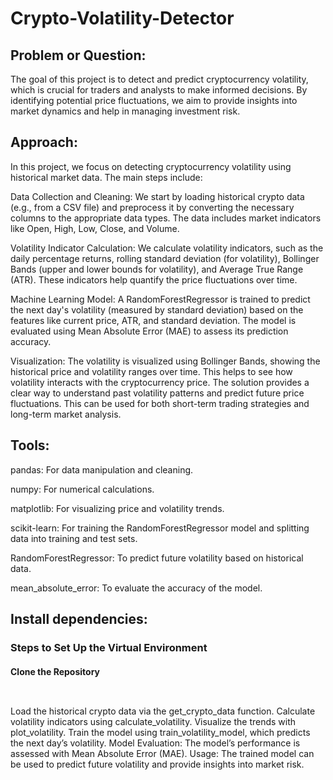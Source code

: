 # Crypto-Volatility-Detector

## Problem or Question:
The goal of this project is to detect and predict cryptocurrency volatility, which is crucial for traders and analysts to make informed decisions. By identifying potential price fluctuations, we aim to provide insights into market dynamics and help in managing investment risk.

## Approach:
In this project, we focus on detecting cryptocurrency volatility using historical market data. The main steps include:

Data Collection and Cleaning: We start by loading historical crypto data (e.g., from a CSV file) and preprocess it by converting the necessary columns to the appropriate data types. The data includes market indicators like Open, High, Low, Close, and Volume.

Volatility Indicator Calculation: We calculate volatility indicators, such as the daily percentage returns, rolling standard deviation (for volatility), Bollinger Bands (upper and lower bounds for volatility), and Average True Range (ATR). These indicators help quantify the price fluctuations over time.

Machine Learning Model: A RandomForestRegressor is trained to predict the next day's volatility (measured by standard deviation) based on the features like current price, ATR, and standard deviation. The model is evaluated using Mean Absolute Error (MAE) to assess its prediction accuracy.

Visualization: The volatility is visualized using Bollinger Bands, showing the historical price and volatility ranges over time. This helps to see how volatility interacts with the cryptocurrency price.
The solution provides a clear way to understand past volatility patterns and predict future price fluctuations. This can be used for both short-term trading strategies and long-term market analysis.

## Tools:
pandas: For data manipulation and cleaning.

numpy: For numerical calculations.

matplotlib: For visualizing price and volatility trends.

scikit-learn: For training the RandomForestRegressor model and splitting data into training and test sets.

RandomForestRegressor: To predict future volatility based on historical data.

mean_absolute_error: To evaluate the accuracy of the model.

## Install dependencies: 

### Steps to Set Up the Virtual Environment

#### Clone the Repository 

```  ```

Load the historical crypto data via the get_crypto_data function.
Calculate volatility indicators using calculate_volatility.
Visualize the trends with plot_volatility.
Train the model using train_volatility_model, which predicts the next day’s volatility.
Model Evaluation: The model’s performance is assessed with Mean Absolute Error (MAE).
Usage: The trained model can be used to predict future volatility and provide insights into market risk.
